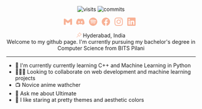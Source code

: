 <!-- <div align="center"><h1>Hi, I'm Anish Kacham 👋</h1> </div> -->
<!-- <img src="/bannerhqSmallLetter-01.png"/> -->
<p align="center">
 <img alt="visits" src="https://badges.pufler.dev/visits/AnishKacham/AnishKacham?style=for-the-badge&color=F8B195&labelColor=355C7D"/> <img alt="commits" src="https://badges.pufler.dev/commits/yearly/AnishKacham?style=for-the-badge&color=F8B195&labelColor=355C7D"/>
</p>
<p align="center">
  <a href="mailto:kachamanish1995@gmail.com"><img src="/assets/gmail.svg" height="22px"/></a> &nbsp
  <a href="https://discord.com/channels/@me/608627565619576843"><img  src="/assets/discord.svg" height="22px"/></a> &nbsp
  <a href="https://open.spotify.com/user/3vgla5jjt2tyl9mx1quiciwio?si=-aZ8SCVxSG21Rqi-mg0g_A"><img src="/assets/spotify.svg" height="22px"/></a> &nbsp
  <a href="https://www.facebook.com/anish.kacham/"><img src="/assets/facebook.svg" height="22px"/></a> &nbsp 
  <a href="https://www.instagram.com/_.o0anish0o._/"><img src="/assets/instagram.svg" height="22px"/></a> &nbsp 
  <a href="https://www.linkedin.com/in/anish-kumar-kacham-78b390193/"><img src="/assets/linkedin.svg" height="22px"/></a> &nbsp  
</p>
<div align="center"><img src="assets/pushpin.svg" height="13px"/> Hyderabad, India </div>
<div align="center">Welcome to my github page. I'm currently pursuing my bachelor's degree in Computer Science from BITS Pilani</div>
<hr></hr>  

<!-- <div align="center"><h3>.o0 work in progress 🛠️ 0o. </h3></div>    -->
- 🌱 I'm currently currently learning C++ and Machine Learning in Python
- 🧑‍🤝‍🧑 Looking to collaborate on web development and machine learning projects 
- 📺 Novice anime wathcher 
- 🥏 Ask me about Ultimate 
- 🎨 I like staring at pretty themes and aesthetic colors 

<!--
**AnishKacham/AnishKacham** is a ✨ _special_ ✨ repository because its `README.md` (this file) appears on your GitHub profile.

Here are some ideas to get you started:

- 🔭 I’m currently working on ...
- 🌱 I’m currently learning ...
- 👯 I’m looking to collaborate on ...
- 🤔 I’m looking for help with ...
- 💬 Ask me about ...
- 📫 How to reach me: ...
- 😄 Pronouns: ...
- ⚡ Fun fact: ...
-->
